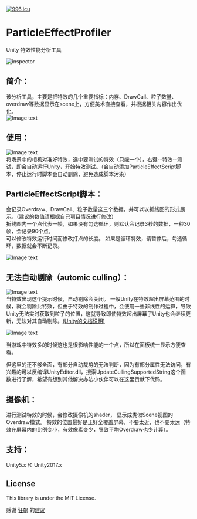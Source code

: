 <a href="https://996.icu"><img src="https://img.shields.io/badge/link-996.icu-red.svg" alt="996.icu"></a>
# ParticleEffectProfiler
Unity 特效性能分析工具


![inspector](https://github.com/sunbrando/ParticleEffectProfiler/blob/master/Document/jdfw%20(1).gif)

简介：
---
该分析工具，主要是把特效的几个重要指标：内存、DrawCall、粒子数量、overdraw等数据显示在scene上，方便美术直接查看，并根据相关内容作出优化。  
![Image text](https://github.com/sunbrando/ParticleEffectProfiler/blob/master/Document/QQ%E6%88%AA%E5%9B%BE20190910215020.png)

使用：
---
![Image text](https://github.com/sunbrando/ParticleEffectProfiler/blob/master/Document/QQ%E6%88%AA%E5%9B%BE20190126165417.png)  
将场景中的相机对准好特效，选中要测试的特效（只能一个），右键--特效--测试，即会自动运行Unity，开始特效测试。（会自动添加ParticleEffectScript脚本，停止运行时脚本会自动删除，避免造成脚本污染）  

ParticleEffectScript脚本：
---
会记录Overdraw、DrawCall、粒子数量这三个数据，并可以以折线图的形式展示。（建议的数值请根据自己项目情况进行修改）  
折线图内一个点代表一帧，如果没有勾选循环，则默认会记录3秒的数据，一秒30帧，会记录90个点。  
可以修改特效运行时间而修改打点的长度。
如果是循环特效，请暂停后，勾选循环，数据就会不断记录。

![Image text](https://github.com/sunbrando/ParticleEffectProfiler/blob/master/Document/QQ%E6%88%AA%E5%9B%BE20190126174343.png)  

无法自动剔除（automic culling）：
---
![Image text](https://github.com/sunbrando/ParticleEffectProfiler/blob/master/Document/QQ%E5%9B%BE%E7%89%8720190126171957.png)  
当特效出现这个提示时候，自动剔除会关闭。
一般Unity在特效超出屏幕范围的时候，就会剔除此特效，但由于特效的制作过程中，会使用一些非线性的运算，导致Unity无法实时获取到粒子的位置，这就导致即使特效超出屏幕了Unity也会继续更新，无法对其自动剔除。[(Unity的文档说明)](https://docs.unity3d.com/ScriptReference/ParticleSystem-automaticCullingEnabled.html)

![Image text](https://github.com/sunbrando/ParticleEffectProfiler/blob/master/Document/QQ%E6%88%AA%E5%9B%BE20190126174337.png) 

当游戏中特效多的时候这也是很影响性能的一个点，所以在面板统一显示方便查看。

但这里的还不够全面，有部分自动裁剪的无法判断，因为有部分属性无法访问，有兴趣的可以反编译UnityEditor.dll，搜索UpdateCullingSupportedString这个函数进行了解，希望有想到其他解决办法小伙伴可以在这里贡献下代码。  

摄像机：
---
进行测试特效的时候，会修改摄像机的shader， 显示成类似Scene视图的Overdraw模式。
特效的位置最好是正好全覆盖屏幕，不要太近，也不要太远（特效在屏幕内的比例变小，有效像素变少，导致平均Overdraw也少计算）。

支持：
---
Unity5.x 和 Unity2017.x

License
---
This library is under the MIT License.

感谢 [狂飙](https://github.com/networm) 的[建议](https://networm.me/2019/07/28/unity-particle-effect-profiler/)
